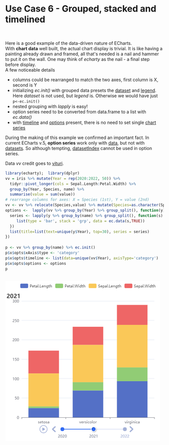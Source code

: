 # Use Case 6 - Grouped, stacked and timelined
<br />

Here is a good example of the data-driven nature of ECharts.  
With **chart data** well built, the actual chart display is trivial. It is like having a painting already drawn and framed, all that's needed is a nail and hammer to put it on the wall. One may think of *echarty* as the nail - a final step before display.  
A few noticeable details
- columns could be rearranged to match the two axes, first column is X, second is Y
- initializing *ec.init()* with grouped data presets the [dataset](https://echarts.apache.org/en/option.html#dataset) and [legend](https://echarts.apache.org/en/option.html#legend). Here *dataset* is not used, but *legend* is. Otherwise we would have just <code>p<-ec.init()</code>
- nested grouping with *lapply* is easy!
- option series need to be converted from data.frame to a list with *ec.data()*
- with [timeline](https://echarts.apache.org/en/option.html#timeline) and [options](https://echarts.apache.org/en/option.html#options) present, there is no need to set single [chart series](https://echarts.apache.org/en/option.html#series)

During the making of this example we confirmed an important fact. In current ECharts v.5, **option series** work only with [data](https://echarts.apache.org/en/option.html#series-bar.data), but not with [datasets](https://echarts.apache.org/en/option.html#dataset). So although tempting, [datasetIndex](https://echarts.apache.org/en/option.html#series-bar.datasetIndex) cannot be used in option series.

Data *vv* credit goes to [vituri](https://vituri.github.io).
```r
library(echarty);  library(dplyr)
vv = iris %>% mutate(Year = rep(2020:2022, 50)) %>% 
  tidyr::pivot_longer(cols = Sepal.Length:Petal.Width) %>% 
  group_by(Year, Species, name) %>% 
  summarise(value = sum(value))
# rearrange columns for axes: X = Species (1st), Y = value (2nd)
vv <- vv %>% relocate(Species,value) %>% mutate(Species=as.character(Species))
options <-  lapply(vv %>% group_by(Year) %>% group_split(), function(y) {
  series <- lapply(y %>% group_by(name) %>% group_split(), function(s) {
     list(type = 'bar', stack = 'grp', data = ec.data(s,TRUE))
  })
  list(title=list(text=unique(y$Year), top=30), series = series)
})

p <- vv %>% group_by(name) %>% ec.init()
p$x$opts$xAxis$type <- 'category'
p$x$opts$timeline <- list(data=unique(vv$Year), axisType='category')
p$x$opts$options <- options
p
```
<br />
<img src="img/uc6.png" alt="stacked bars" />
<br />